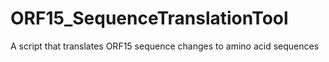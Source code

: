 ORF15_SequenceTranslationTool
=============================

A script that translates ORF15 sequence changes to amino acid sequences
